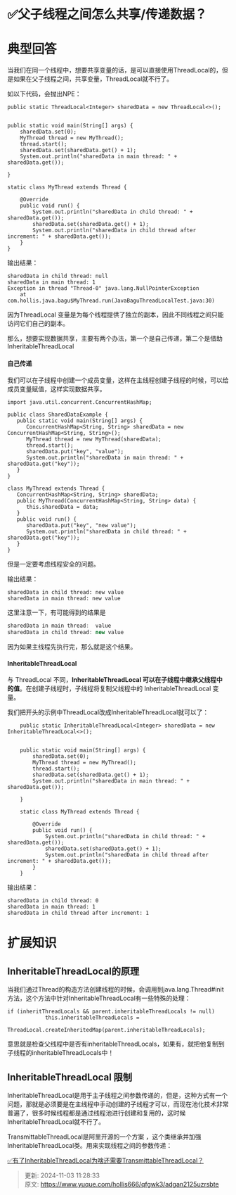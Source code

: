 # ✅父子线程之间怎么共享/传递数据？

# 典型回答


当我们在同一个线程中，想要共享变量的话，是可以直接使用ThreadLocal的，但是如果在父子线程之间，共享变量，ThreadLocal就不行了。



如以下代码，会抛出NPE：

```plain
public static ThreadLocal<Integer> sharedData = new ThreadLocal<>();


public static void main(String[] args) {
    sharedData.set(0);
    MyThread thread = new MyThread();
    thread.start();
    sharedData.set(sharedData.get() + 1);
    System.out.println("sharedData in main thread: " + sharedData.get());

}

static class MyThread extends Thread {

    @Override
    public void run() {
        System.out.println("sharedData in child thread: " + sharedData.get());
        sharedData.set(sharedData.get() + 1);
        System.out.println("sharedData in child thread after increment: " + sharedData.get());
    }
}
```



输出结果：



```plain
sharedData in child thread: null
sharedData in main thread: 1
Exception in thread "Thread-0" java.lang.NullPointerException
	at com.hollis.java.bagu$MyThread.run(JavaBaguThreadLocalTest.java:30)
```



因为ThreadLocal 变量是为每个线程提供了独立的副本，因此不同线程之间只能访问它们自己的副本。



那么，想要实现数据共享，主要有两个办法，第一个是自己传递，第二个是借助InheritableThreadLocal



#### 自己传递


我们可以在子线程中创建一个成员变量，这样在主线程创建子线程的时候，可以给成员变量赋值，这样实现数据共享。



```plain
import java.util.concurrent.ConcurrentHashMap;

public class SharedDataExample {
   public static void main(String[] args) {
      ConcurrentHashMap<String, String> sharedData = new ConcurrentHashMap<String, String>();
      MyThread thread = new MyThread(sharedData);
      thread.start();
      sharedData.put("key", "value");
      System.out.println("sharedData in main thread: " + sharedData.get("key"));
   }
}

class MyThread extends Thread {
   ConcurrentHashMap<String, String> sharedData;
   public MyThread(ConcurrentHashMap<String, String> data) {
      this.sharedData = data;
   }
   public void run() {
      sharedData.put("key", "new value");
      System.out.println("sharedData in child thread: " + sharedData.get("key"));
   }
}

```

但是一定要考虑线程安全的问题。



输出结果：



```plain
sharedData in child thread: new value
sharedData in main thread: new value
```



这里注意一下，有可能得到的结果是



```java
sharedData in main thread:  value
sharedData in child thread: new value
```



因为如果主线程先执行完，那么就是这个结果。

#### InheritableThreadLocal


与 ThreadLocal 不同，**InheritableThreadLocal 可以在子线程中继承父线程中的值**。在创建子线程时，子线程将复制父线程中的 InheritableThreadLocal 变量。



我们把开头的示例中ThreadLocal改成InheritableThreadLocal 就可以了：



```plain
    public static InheritableThreadLocal<Integer> sharedData = new InheritableThreadLocal<>();


    public static void main(String[] args) {
        sharedData.set(0);
        MyThread thread = new MyThread();
        thread.start();
        sharedData.set(sharedData.get() + 1);
        System.out.println("sharedData in main thread: " + sharedData.get());

    }

    static class MyThread extends Thread {

        @Override
        public void run() {
            System.out.println("sharedData in child thread: " + sharedData.get());
            sharedData.set(sharedData.get() + 1);
            System.out.println("sharedData in child thread after increment: " + sharedData.get());
        }
    }
```



输出结果：

```plain
sharedData in child thread: 0
sharedData in main thread: 1
sharedData in child thread after increment: 1
```



# 扩展知识


## InheritableThreadLocal的原理


当我们通过Thread的构造方法创建线程的时候，会调用到java.lang.Thread#init方法，这个方法中针对InheritableThreadLocal有一些特殊的处理：



```plain
if (inheritThreadLocals && parent.inheritableThreadLocals != null)
            this.inheritableThreadLocals =
                ThreadLocal.createInheritedMap(parent.inheritableThreadLocals);
```



意思就是检查父线程中是否有inheritableThreadLocals，如果有，就把他复制到子线程的inheritableThreadLocals中！





## InheritableThreadLocal 限制


InheritableThreadLocal是用于主子线程之间参数传递的，但是，这种方式有一个问题，那就是必须要是在主线程中手动创建的子线程才可以，而现在池化技术非常普遍了，很多时候线程都是通过线程池进行创建和复用的，这时候InheritableThreadLocal就不行了。



TransmittableThreadLocal是阿里开源的一个方案  ，这个类继承并加强InheritableThreadLocal类。用来实现线程之间的参数传递：



[✅有了InheritableThreadLocal为啥还需要TransmittableThreadLocal？](https://www.yuque.com/hollis666/qfgwk3/fucuuyqoqv8rdkpr)



> 更新: 2024-11-03 11:28:33  
> 原文: <https://www.yuque.com/hollis666/qfgwk3/adgan2125uzrsbte>